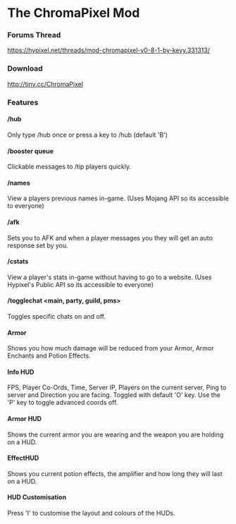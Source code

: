 The ChromaPixel Mod
======

### Forums Thread
https://hypixel.net/threads/mod-chromapixel-v0-8-1-by-kevy.331313/

### Download
http://tiny.cc/ChromaPixel

### Features
#### /hub
Only type /hub once or press a key to /hub (default 'B')

#### /booster queue
Clickable messages to /tip players quickly.

#### /names <player>
View a players previous names in-game. (Uses Mojang API so its accessible to everyone)

#### /afk <message>
Sets you to AFK and when a player messages you they will get an auto response set by you.

#### /cstats <player>
View a player's stats in-game without having to go to a website. (Uses Hypixel's Public API so its accessible to everyone)

#### /togglechat <main, party, guild, pms>
Toggles specific chats on and off.

#### Armor
Shows you how much damage will be reduced from your Armor, Armor Enchants and Potion Effects.

#### Info HUD
FPS, Player Co-Ords, Time, Server IP, Players on the current server, Ping to server and Direction you are facing.
Toggled with default 'O' key. Use the 'P' key to toggle advanced coords off.

#### Armor HUD
Shows the current armor you are wearing and the weapon you are holding on a HUD.

#### EffectHUD
Shows you current potion effects, the amplifier and how long they will last on a HUD.

#### HUD Customisation
Press 'I' to customise the layout and colours of the HUDs.
